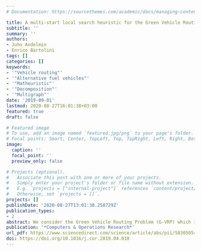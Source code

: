 ```yaml
---
# Documentation: https://sourcethemes.com/academic/docs/managing-content/

title: A multi-start local search heuristic for the Green Vehicle Routing Problem based on a multigraph reformulation
subtitle: ''
summary: ''
authors:
- Juho Andelmin
- Enrico Bartolini
tags: []
categories: []
keywords: 
- '"Vehicle routing"'
- '"Alternative fuel vehicles"'
- '"Matheuristic"'
- '"Decomposition"'
- '"Multigraph"'
date: '2019-09-01'
lastmod: 2020-08-27T16:01:38+03:00
featured: true
draft: false

# Featured image
# To use, add an image named `featured.jpg/png` to your page's folder.
# Focal points: Smart, Center, TopLeft, Top, TopRight, Left, Right, BottomLeft, Bottom, BottomRight.
image:
  caption: ''
  focal_point: ''
  preview_only: false

# Projects (optional).
#   Associate this post with one or more of your projects.
#   Simply enter your project's folder or file name without extension.
#   E.g. `projects = ["internal-project"]` references `content/project/deep-learning/index.md`.
#   Otherwise, set `projects = []`.
projects: []
publishDate: '2020-08-27T13:01:38.258729Z'
publication_types:
- 2
abstract: We consider the Green Vehicle Routing Problem (G-VRP) which is an extension of the classical vehicle routing problem for alternative fuel vehicles. In the G-VRP, vehicles’ driving autonomy and possible refueling stops en-route are explicitly modeled. We propose a multi-start local search algorithm that consists of three phases. The first two phases iteratively construct new solutions, improve them by local search, and store all vehicle routes forming these solutions in a route pool. Phase three optimally combines vehicle routes in the route pool by solving a set partitioning problem and improves the final solution by local search. The algorithm is based on a multigraph reformulation of the G-VRP in which nodes correspond to customers and a depot, and arcs correspond to possible sequences of refueling stops for vehicles traveling between two nodes. All local search operators used by our algorithm are tailored to exploit this reformulation and do not explicitly deal with refueling stations. We report computational results on benchmark instances with up to  ∼ 470 customers, showing that the algorithm is competitive with state-of-the-art heuristics.
publication: '*Computers & Operations Research*'
url_pdf: https://www.sciencedirect.com/science/article/abs/pii/S0305054819301017
doi: https://doi.org/10.1016/j.cor.2019.04.018
---
```



